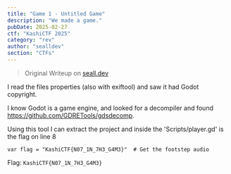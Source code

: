 ```yaml
---
title: "Game 1 - Untitled Game"
description: "We made a game."
pubDate: 2025-02-27
ctf: "KashiCTF 2025"
category: "rev"
author: "sealldev"
section: "CTFs"
---
```


> Original Writeup on [seall.dev](https://seall.dev/posts/kashictf2025#game-1---untitled-game)

I read the files properties (also with exiftool) and saw it had Godot copyright.

I know Godot is a game engine, and looked for a decompiler and found https://github.com/GDRETools/gdsdecomp.

Using this tool I can extract the project and inside the 'Scripts/player.gd' is the flag on line 8

`var flag = "KashiCTF{N07_1N_7H3_G4M3}"  # Get the footstep audio`

Flag: `KashiCTF{N07_1N_7H3_G4M3}`
